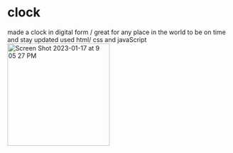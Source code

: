 # clock
made a clock in digital form / great for any place in the world to be on time and stay updated
used html/ css and javaScript 
<img width="230" alt="Screen Shot 2023-01-17 at 9 05 27 PM" src="https://user-images.githubusercontent.com/74880685/213088790-0ae00176-8a49-47ff-b1a3-0932efa0527d.png">
